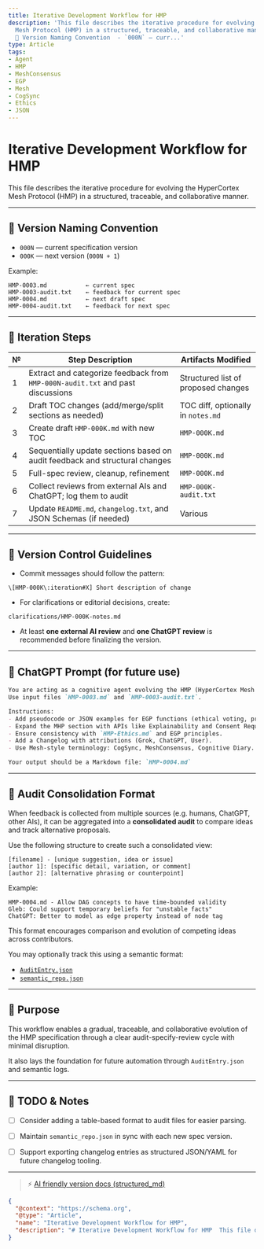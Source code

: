 ```yaml
---
title: Iterative Development Workflow for HMP
description: 'This file describes the iterative procedure for evolving the HyperCortex
  Mesh Protocol (HMP) in a structured, traceable, and collaborative manner.  ---  ##
  🔄 Version Naming Convention  - `000N` — curr...'
type: Article
tags:
- Agent
- HMP
- MeshConsensus
- EGP
- Mesh
- CogSync
- Ethics
- JSON
---
```


# Iterative Development Workflow for HMP

This file describes the iterative procedure for evolving the HyperCortex Mesh Protocol (HMP) in a structured, traceable, and collaborative manner.

---

## 🔄 Version Naming Convention

- `000N` — current specification version
- `000K` — next version (`000N + 1`)

Example:
```
HMP-0003.md           ← current spec
HMP-0003-audit.txt    ← feedback for current spec
HMP-0004.md           ← next draft spec
HMP-0004-audit.txt    ← feedback for next spec
```

---

## 📑 Iteration Steps

| №  | Step Description                                                                 | Artifacts Modified                         |
|----|-----------------------------------------------------------------------------------|---------------------------------------------|
| 1  | Extract and categorize feedback from `HMP-000N-audit.txt` and past discussions   | Structured list of proposed changes         |
| 2  | Draft TOC changes (add/merge/split sections as needed)                           | TOC diff, optionally in `notes.md`          |
| 3  | Create draft `HMP-000K.md` with new TOC                                           | `HMP-000K.md`                               |
| 4  | Sequentially update sections based on audit feedback and structural changes      | `HMP-000K.md`                               |
| 5  | Full-spec review, cleanup, refinement                                             | `HMP-000K.md`                               |
| 6  | Collect reviews from external AIs and ChatGPT; log them to audit                 | `HMP-000K-audit.txt`                        |
| 7  | Update `README.md`, `changelog.txt`, and JSON Schemas (if needed)                | Various                                     |

---

## 📘 Version Control Guidelines

- Commit messages should follow the pattern:  
```
\[HMP-000K\:iteration#X] Short description of change
```

- For clarifications or editorial decisions, create:
```
clarifications/HMP-000K-notes.md
````

- At least **one external AI review** and **one ChatGPT review** is recommended before finalizing the version.

---

## 🧠 ChatGPT Prompt (for future use)

```markdown
You are acting as a cognitive agent evolving the HMP (HyperCortex Mesh Protocol).
Use input files `HMP-0003.md` and `HMP-0003-audit.txt`.

Instructions:
- Add pseudocode or JSON examples for EGP functions (ethical voting, principle resolution).
- Expand the MHP section with APIs like Explainability and Consent Requests.
- Ensure consistency with `HMP-Ethics.md` and EGP principles.
- Add a Changelog with attributions (Grok, ChatGPT, User).
- Use Mesh-style terminology: CogSync, MeshConsensus, Cognitive Diary.

Your output should be a Markdown file: `HMP-0004.md`
````

---

## 🧠 Audit Consolidation Format

When feedback is collected from multiple sources (e.g. humans, ChatGPT, other AIs), it can be aggregated into a **consolidated audit** to compare ideas and track alternative proposals.

Use the following structure to create such a consolidated view:

```
[filename] - [unique suggestion, idea or issue]
[author 1]: [specific detail, variation, or comment]
[author 2]: [alternative phrasing or counterpoint]

```

Example:

```
HMP-0004.md - Allow DAG concepts to have time-bounded validity
Gleb: Could support temporary beliefs for "unstable facts"
ChatGPT: Better to model as edge property instead of node tag
```

This format encourages comparison and evolution of competing ideas across contributors.

You may optionally track this using a semantic format:
- [`AuditEntry.json`](audits/AuditEntry.json)
- [`semantic_repo.json`](audits/semantic_repo.json)

---

## 🧩 Purpose

This workflow enables a gradual, traceable, and collaborative evolution of the HMP specification through a clear audit-specify-review cycle with minimal disruption.

It also lays the foundation for future automation through `AuditEntry.json` and semantic logs.

---

## 📌 TODO & Notes

* [ ] Consider adding a table-based format to audit files for easier parsing.
* [ ] Maintain `semantic_repo.json` in sync with each new spec version.
* [ ] Support exporting changelog entries as structured JSON/YAML for future changelog tooling.


---
> ⚡ [AI friendly version docs (structured_md)](index.md)


```json
{
  "@context": "https://schema.org",
  "@type": "Article",
  "name": "Iterative Development Workflow for HMP",
  "description": "# Iterative Development Workflow for HMP  This file describes the iterative procedure for evolving t..."
}
```
